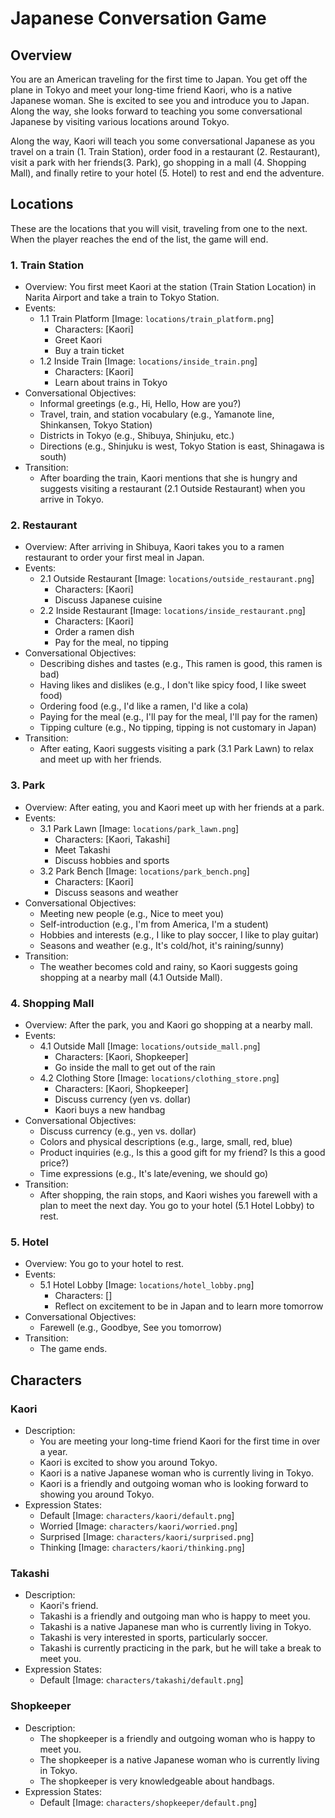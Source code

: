 # Japanese Conversation Game

## Overview
You are an American traveling for the first time to Japan. You get off the plane in Tokyo and meet your long-time friend Kaori, who is a native Japanese woman. She is excited to see you and introduce you to Japan. Along the way, she looks forward to teaching you some conversational Japanese by visiting various locations around Tokyo.

Along the way, Kaori will teach you some conversational Japanese as you travel on a train (1. Train Station), order food in a restaurant (2. Restaurant), visit a park with her friends(3. Park), go shopping in a mall (4. Shopping Mall), and finally retire to your hotel (5. Hotel) to rest and end the adventure.

## Locations
These are the locations that you will visit, traveling from one to the next. When the player reaches the end of the list, the game will end.

### 1. Train Station
  - Overview: You first meet Kaori at the station (Train Station Location) in Narita Airport and take a train to Tokyo Station.
  - Events:
    - 1.1 Train Platform [Image: `locations/train_platform.png`]
      - Characters: [Kaori]
      - Greet Kaori
      - Buy a train ticket
    - 1.2 Inside Train [Image: `locations/inside_train.png`]
      - Characters: [Kaori]
      - Learn about trains in Tokyo
  - Conversational Objectives:
    - Informal greetings (e.g., Hi, Hello, How are you?)
    - Travel, train, and station vocabulary (e.g., Yamanote line, Shinkansen, Tokyo Station)
    - Districts in Tokyo (e.g., Shibuya, Shinjuku, etc.)
    - Directions (e.g., Shinjuku is west, Tokyo Station is east, Shinagawa is south)
  - Transition:
    - After boarding the train, Kaori mentions that she is hungry and suggests visiting a restaurant (2.1 Outside Restaurant) when you arrive in Tokyo.

### 2. Restaurant
  - Overview: After arriving in Shibuya, Kaori takes you to a ramen restaurant to order your first meal in Japan.
  - Events:
    - 2.1 Outside Restaurant [Image: `locations/outside_restaurant.png`]
      - Characters: [Kaori]
      - Discuss Japanese cuisine
    - 2.2 Inside Restaurant [Image: `locations/inside_restaurant.png`]
      - Characters: [Kaori]
      - Order a ramen dish
      - Pay for the meal, no tipping
  - Conversational Objectives:
    - Describing dishes and tastes (e.g., This ramen is good, this ramen is bad)
    - Having likes and dislikes (e.g., I don't like spicy food, I like sweet food)
    - Ordering food (e.g., I'd like a ramen, I'd like a cola)
    - Paying for the meal (e.g., I'll pay for the meal, I'll pay for the ramen)
    - Tipping culture (e.g., No tipping, tipping is not customary in Japan)
  - Transition:
    - After eating, Kaori suggests visiting a park (3.1 Park Lawn) to relax and meet up with her friends.

### 3. Park
  - Overview: After eating, you and Kaori meet up with her friends at a park.
  - Events:
    - 3.1 Park Lawn [Image: `locations/park_lawn.png`]
      - Characters: [Kaori, Takashi]
      - Meet Takashi
      - Discuss hobbies and sports
    - 3.2 Park Bench [Image: `locations/park_bench.png`]
      - Characters: [Kaori]
      - Discuss seasons and weather
  - Conversational Objectives:
    - Meeting new people (e.g., Nice to meet you)
    - Self-introduction (e.g., I'm from America, I'm a student)
    - Hobbies and interests (e.g., I like to play soccer, I like to play guitar)
    - Seasons and weather (e.g., It's cold/hot, it's raining/sunny)
  - Transition:
    - The weather becomes cold and rainy, so Kaori suggests going shopping at a nearby mall (4.1 Outside Mall).

### 4. Shopping Mall
  - Overview: After the park, you and Kaori go shopping at a nearby mall.
  - Events:
    - 4.1 Outside Mall [Image: `locations/outside_mall.png`]
      - Characters: [Kaori, Shopkeeper]
      - Go inside the mall to get out of the rain
    - 4.2 Clothing Store [Image: `locations/clothing_store.png`]
      - Characters: [Kaori, Shopkeeper]
      - Discuss currency (yen vs. dollar)
      - Kaori buys a new handbag
  - Conversational Objectives:
    - Discuss currency (e.g., yen vs. dollar)
    - Colors and physical descriptions (e.g., large, small, red, blue)
    - Product inquiries (e.g., Is this a good gift for my friend? Is this a good price?)
    - Time expressions (e.g., It's late/evening, we should go)
  - Transition:
    - After shopping, the rain stops, and Kaori wishes you farewell with a plan to meet the next day. You go to your hotel (5.1 Hotel Lobby) to rest.

### 5. Hotel
  - Overview: You go to your hotel to rest.
  - Events:
    - 5.1 Hotel Lobby [Image: `locations/hotel_lobby.png`]
      - Characters: []
      - Reflect on excitement to be in Japan and to learn more tomorrow
  - Conversational Objectives:
    - Farewell (e.g., Goodbye, See you tomorrow)
  - Transition:
    - The game ends.

## Characters

### Kaori
  - Description:
    - You are meeting your long-time friend Kaori for the first time in over a year.
    - Kaori is excited to show you around Tokyo.
    - Kaori is a native Japanese woman who is currently living in Tokyo.
    - Kaori is a friendly and outgoing woman who is looking forward to showing you around Tokyo.
  - Expression States:
    - Default [Image: `characters/kaori/default.png`]
    - Worried [Image: `characters/kaori/worried.png`]
    - Surprised [Image: `characters/kaori/surprised.png`]
    - Thinking [Image: `characters/kaori/thinking.png`]

### Takashi
  - Description:
    - Kaori's friend.
    - Takashi is a friendly and outgoing man who is happy to meet you.
    - Takashi is a native Japanese man who is currently living in Tokyo.
    - Takashi is very interested in sports, particularly soccer.
    - Takashi is currently practicing in the park, but he will take a break to meet you.
  - Expression States:
    - Default [Image: `characters/takashi/default.png`]
    
### Shopkeeper
  - Description:
    - The shopkeeper is a friendly and outgoing woman who is happy to meet you.
    - The shopkeeper is a native Japanese woman who is currently living in Tokyo.
    - The shopkeeper is very knowledgeable about handbags.
  - Expression States:
    - Default [Image: `characters/shopkeeper/default.png`]

